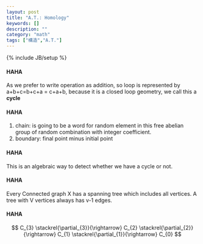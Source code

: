 ```yaml
---
layout: post
title: "A.T.: Homology"
keywords: []
description: ""
category: "math"
tags: ["構造","A.T."]
---
```

{% include JB/setup %}

#### HAHA
As we prefer to write operation as addition, so loop is represented by
a+b+c=b+c+a = c+a+b, because it is a closed loop geometry, we call this a **cycle**

#### HAHA
1. chain: is going to be a word for random element in this free abelian group of
random combination  with integer coefficient.
2. boundary: final point minus initial point

#### HAHA
This is an algebraic way to detect whether we have a cycle or not.

#### HAHA
Every Connected graph X has a spanning tree which includes all vertices.
A tree with V vertices always has v-1 edges.


#### HAHA
$$
C_{3} \stackrel{\partial_{3}}{\rightarrow} C_{2}
\stackrel{\partial_{2}}{\rightarrow} C_{1}
\stackrel{\partial_{1}}{\rightarrow} C_{0}
$$

